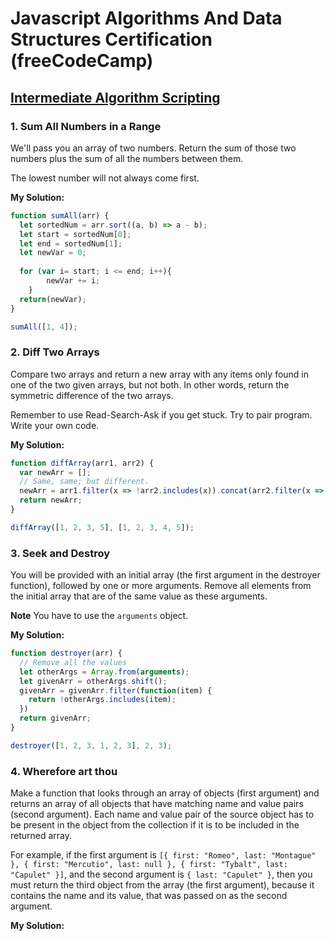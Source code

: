 # Javascript Algorithms And Data Structures Certification (freeCodeCamp)

## [Intermediate Algorithm Scripting](https://learn.freecodecamp.org/javascript-algorithms-and-data-structures/intermediate-algorithm-scripting)

### 1. Sum All Numbers in a Range

We'll pass you an array of two numbers. Return the sum of those two numbers plus the sum of all the numbers between them.

The lowest number will not always come first.

**My Solution:**
```javascript
function sumAll(arr) {
  let sortedNum = arr.sort((a, b) => a - b);
  let start = sortedNum[0];
  let end = sortedNum[1];
  let newVar = 0;
  
  for (var i= start; i <= end; i++){
        newVar += i;
    }
  return(newVar);
}

sumAll([1, 4]);
```

### 2. Diff Two Arrays

Compare two arrays and return a new array with any items only found in one of the two given arrays, but not both. In other words, return the symmetric difference of the two arrays.

Remember to use Read-Search-Ask if you get stuck. Try to pair program. Write your own code.

**My Solution:**
```javascript
function diffArray(arr1, arr2) {
  var newArr = [];
  // Same, same; but different.
  newArr = arr1.filter(x => !arr2.includes(x)).concat(arr2.filter(x => !arr1.includes(x)));
  return newArr;
}

diffArray([1, 2, 3, 5], [1, 2, 3, 4, 5]);
```

### 3. Seek and Destroy

You will be provided with an initial array (the first argument in the destroyer function), followed by one or more arguments. Remove all elements from the initial array that are of the same value as these arguments.

**Note**
You have to use the `arguments` object.

**My Solution:**
```javascript
function destroyer(arr) {
  // Remove all the values
  let otherArgs = Array.from(arguments);
  let givenArr = otherArgs.shift();
  givenArr = givenArr.filter(function(item) {
    return !otherArgs.includes(item);
  })
  return givenArr;
}

destroyer([1, 2, 3, 1, 2, 3], 2, 3);
```

### 4. Wherefore art thou

Make a function that looks through an array of objects (first argument) and returns an array of all objects that have matching name and value pairs (second argument). Each name and value pair of the source object has to be present in the object from the collection if it is to be included in the returned array.

For example, if the first argument is `[{ first: "Romeo", last: "Montague" }, { first: "Mercutio", last: null }, { first: "Tybalt", last: "Capulet" }]`, and the second argument is `{ last: "Capulet" }`, then you must return the third object from the array (the first argument), because it contains the name and its value, that was passed on as the second argument.

**My Solution:**
```javascript

```
